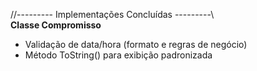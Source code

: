 //--------- Implementações Concluídas ---------\\  
  	 **Classe Compromisso**
- Validação de data/hora (formato e regras de negócio)   
- Método ToString() para exibição padronizada 
